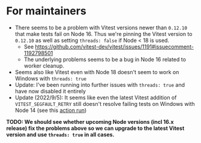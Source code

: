 # For maintainers

- There seems to be a problem with Vitest versions newer than `0.12.10` that make tests fail on Node 16. Thus we're pinning the Vitest version to `0.12.10` as well as setting `threads: false` if Node < 18 is used.
  - See <https://github.com/vitest-dev/vitest/issues/1191#issuecomment-1192798501>
  - The underlying problems seems to be a bug in Node 16 related to worker cleanup.
- Seems also like Vitest even with Node 18 doesn't seem to work on Windows with `threads: true`
- Update: I've been running into further issues with `threads: true` and have now disabled it entirely
- Update (2022/9/5): It seems like even the latest Vitest addition of `VITEST_SEGFAULT_RETRY` still doesn't resolve failing tests on Windows with Node 14 (see this [action run](https://github.com/wsj-jet/wesjetpkg/actions/runs/2993794700))

**TODO: We should see whether upcoming Node versions (incl 16.x release) fix the problems above so we can upgrade to the latest Vitest version and use `threads: true` in all cases.**
